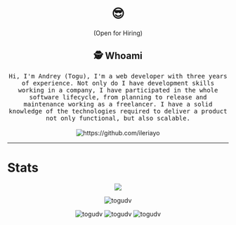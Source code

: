 
<h1 align="center"> 😎 </h1>
<div align="center">
  
</div>
<p align="center"> (Open for Hiring)</p>

<h2 align="center">🕵️  Whoami</h2>
<p align="center">
  <samp>Hi, I'm Andrey (Togu), I'm a web developer with three years of experience. Not only do I have development skills working in a company, I have participated in the whole software lifecycle, from planning to release and maintenance working as a freelancer.
I have a solid knowledge of the technologies required to deliver a product not only functional, but also scalable.
  </samp>
  <br> <br>
  <img src="https://komarev.com/ghpvc/?username=ToguDV" alt="https://github.com/ileriayo" />
</p>

<hr>
<h1>Stats</h1>
<p align="center">
  <a href="">
    <img src="https://img.shields.io/badge/React-?style=for-the-badge&logo=React&logoColor=white" />
  </a>
</p>
  
</hr>
<p align="center">
  <img align="center" src="http://github-profile-summary-cards.vercel.app/api/cards/profile-details?username=ToguDV&theme=transparent" alt="togudv" />
</p>
<div align="center">
    <img src="http://github-profile-summary-cards.vercel.app/api/cards/repos-per-language?username=ToguDV&theme=transparent&exclude=CSS,HTML" alt="togudv" />
    <img src="http://github-profile-summary-cards.vercel.app/api/cards/most-commit-language?username=ToguDV&theme=transparent&exclude=CSS,HTML" alt="togudv" />
    <img src="http://github-profile-summary-cards.vercel.app/api/cards/stats?username=ToguDV&theme=transparent" alt="togudv" />
    
</div>


